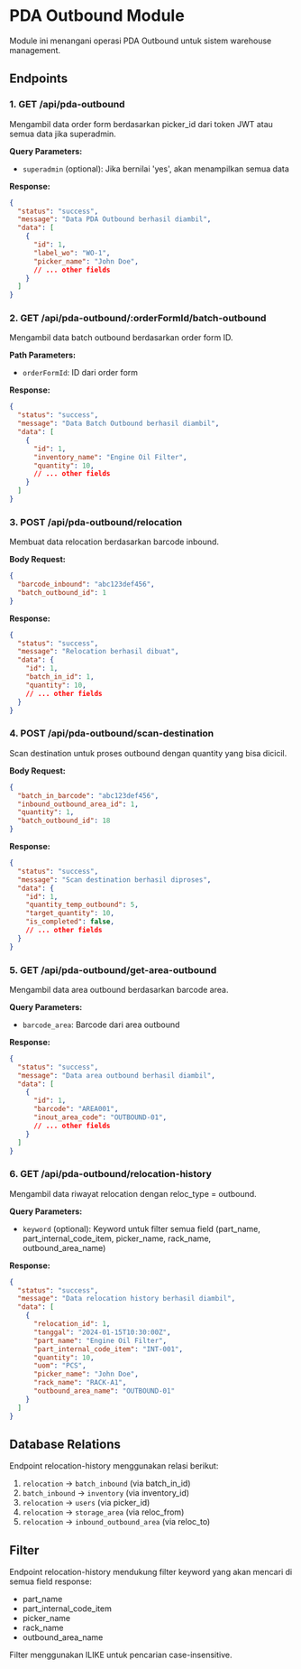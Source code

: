 # PDA Outbound Module

Module ini menangani operasi PDA Outbound untuk sistem warehouse management.

## Endpoints

### 1. GET /api/pda-outbound
Mengambil data order form berdasarkan picker_id dari token JWT atau semua data jika superadmin.

**Query Parameters:**
- `superadmin` (optional): Jika bernilai 'yes', akan menampilkan semua data

**Response:**
```json
{
  "status": "success",
  "message": "Data PDA Outbound berhasil diambil",
  "data": [
    {
      "id": 1,
      "label_wo": "WO-1",
      "picker_name": "John Doe",
      // ... other fields
    }
  ]
}
```

### 2. GET /api/pda-outbound/:orderFormId/batch-outbound
Mengambil data batch outbound berdasarkan order form ID.

**Path Parameters:**
- `orderFormId`: ID dari order form

**Response:**
```json
{
  "status": "success",
  "message": "Data Batch Outbound berhasil diambil",
  "data": [
    {
      "id": 1,
      "inventory_name": "Engine Oil Filter",
      "quantity": 10,
      // ... other fields
    }
  ]
}
```

### 3. POST /api/pda-outbound/relocation
Membuat data relocation berdasarkan barcode inbound.

**Body Request:**
```json
{
  "barcode_inbound": "abc123def456",
  "batch_outbound_id": 1
}
```

**Response:**
```json
{
  "status": "success",
  "message": "Relocation berhasil dibuat",
  "data": {
    "id": 1,
    "batch_in_id": 1,
    "quantity": 10,
    // ... other fields
  }
}
```

### 4. POST /api/pda-outbound/scan-destination
Scan destination untuk proses outbound dengan quantity yang bisa dicicil.

**Body Request:**
```json
{
  "batch_in_barcode": "abc123def456",
  "inbound_outbound_area_id": 1,
  "quantity": 1,
  "batch_outbound_id": 18
}
```

**Response:**
```json
{
  "status": "success",
  "message": "Scan destination berhasil diproses",
  "data": {
    "id": 1,
    "quantity_temp_outbound": 5,
    "target_quantity": 10,
    "is_completed": false,
    // ... other fields
  }
}
```

### 5. GET /api/pda-outbound/get-area-outbound
Mengambil data area outbound berdasarkan barcode area.

**Query Parameters:**
- `barcode_area`: Barcode dari area outbound

**Response:**
```json
{
  "status": "success",
  "message": "Data area outbound berhasil diambil",
  "data": [
    {
      "id": 1,
      "barcode": "AREA001",
      "inout_area_code": "OUTBOUND-01",
      // ... other fields
    }
  ]
}
```

### 6. GET /api/pda-outbound/relocation-history
Mengambil data riwayat relocation dengan reloc_type = outbound.

**Query Parameters:**
- `keyword` (optional): Keyword untuk filter semua field (part_name, part_internal_code_item, picker_name, rack_name, outbound_area_name)

**Response:**
```json
{
  "status": "success",
  "message": "Data relocation history berhasil diambil",
  "data": [
    {
      "relocation_id": 1,
      "tanggal": "2024-01-15T10:30:00Z",
      "part_name": "Engine Oil Filter",
      "part_internal_code_item": "INT-001",
      "quantity": 10,
      "uom": "PCS",
      "picker_name": "John Doe",
      "rack_name": "RACK-A1",
      "outbound_area_name": "OUTBOUND-01"
    }
  ]
}
```

## Database Relations

Endpoint relocation-history menggunakan relasi berikut:
1. `relocation` → `batch_inbound` (via batch_in_id)
2. `batch_inbound` → `inventory` (via inventory_id)
3. `relocation` → `users` (via picker_id)
4. `relocation` → `storage_area` (via reloc_from)
5. `relocation` → `inbound_outbound_area` (via reloc_to)

## Filter

Endpoint relocation-history mendukung filter keyword yang akan mencari di semua field response:
- part_name
- part_internal_code_item
- picker_name
- rack_name
- outbound_area_name

Filter menggunakan ILIKE untuk pencarian case-insensitive. 